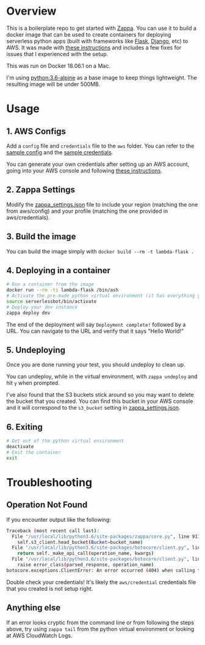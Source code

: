 # Overview

This is a boilerplate repo to get started with [Zappa](https://github.com/Miserlou/Zappa). You can use it to build a docker image that can be used to create containers for deploying serverless python apps (built with frameworks like [Flask](http://flask.pocoo.org/), [Django](https://www.djangoproject.com/), etc) to AWS. It was made with [these instructions](https://hackernoon.com/deploy-a-serverless-flask-application-on-aws-lambda-d8ca58af42a4) and includes a few fixes for issues that I experienced with the setup.

This was run on Docker 18.06.1 on a Mac.

I'm using [python:3.6-alpine](https://github.com/docker-library/python/blob/0c0365d804c2ef4ee8edef652e6a39cdf461e3b2/3.6/alpine3.8/Dockerfile) as a base image to keep things lightweight. The resulting image will be under 500MB.

# Usage

## 1. AWS Configs

Add a `config` file and `credentials` file to the `aws` folder. You can refer to the [sample config](aws/sample_config) and the [sample credentials](aws/sample_credentials).

You can generate your own credentials after setting up an AWS account, going into your AWS console and following [these instructions](https://docs.aws.amazon.com/general/latest/gr/aws-sec-cred-types.html#access-keys-and-secret-access-keys).

## 2. Zappa Settings

Modify the [zappa_settings.json](zappa_settings.json) file to include your region (matching the one from aws/config) and your profile (matching the one provided in aws/credentials).

## 3. Build the image

You can build the image simply with `docker build --rm -t lambda-flask .`

## 4. Deploying in a container

```bash
# Run a container from the image
docker run --rm -ti lambda-flask /bin/ash
# Activate the pre-made python virtual environment (it has everything you need installed)
source serverlessbot/bin/activate
# Deploy your dev instance
zappa deploy dev
```

The end of the deployment will say `Deployment complete!` followed by a URL. You can navigate to the URL and verify that it says "Hello World!"

## 5. Undeploying

Once you are done running your test, you should undeploy to clean up.

You can undeploy, while in the virtual environment, with `zappa undeploy` and hit `y` when prompted.

I've also found that the S3 buckets stick around so you may want to delete the bucket that you created. You can find this bucket in your AWS console and it will correspond to the `s3_bucket` setting in [zappa_settings.json](zappa_settings.json).

## 6. Exiting

```bash
# Get out of the python virtual environment
deactivate
# Exit the container
exit
```

# Troubleshooting

## Operation Not Found

If you encounter output like the following:
```bash
Traceback (most recent call last):
  File "/usr/local/lib/python3.6/site-packages/zappa/core.py", line 911, in upload_to_s3
    self.s3_client.head_bucket(Bucket=bucket_name)
  File "/usr/local/lib/python3.6/site-packages/botocore/client.py", line 320, in _api_call
    return self._make_api_call(operation_name, kwargs)
  File "/usr/local/lib/python3.6/site-packages/botocore/client.py", line 623, in _make_api_call
    raise error_class(parsed_response, operation_name)
botocore.exceptions.ClientError: An error occurred (404) when calling the HeadBucket operation: Not Found
```

Double check your credentials! It's likely the `aws/credential` credentials file that you created is not setup right.

## Anything else

If an error looks cryptic from the command line or from following the steps above, try using `zappa tail` from the python virtual environment or looking at AWS CloudWatch Logs.
